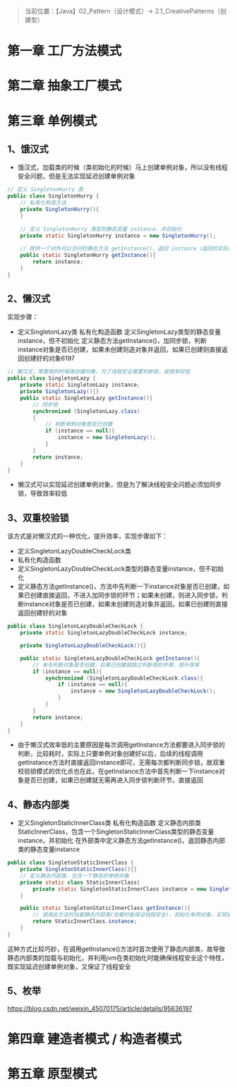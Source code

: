 > 当前位置：【Java】02_Pattern（设计模式）-> 2.1_CreativePatterns（创建型）

# 第一章 工厂方法模式

# 第二章 抽象工厂模式

# 第三章 单例模式

## 1、饿汉式

- 饿汉式，加载类的时候（类初始化的时候）马上创建单例对象，所以没有线程安全问题，但是无法实现延迟创建单例对象

```java
// 定义 SingletonHurry 类
public class SingletonHurry {
    // 私有化构造方法
    private SingletonHurry(){  
    }
    
    // 定义 SingletonHurry 类型的静态变量 instance，并初始化
    private static SingletonHurry instance = new SingletonHurry();
    
    // 提供一个对外可以访问的静态方法 getInstance()，返回 instance（返回的实际是被 static 修饰的内存中唯一存在的 instance 静态变量）
    public static SingletonHurry getInstance(){
        return instance;
    }
}
```



## 2、懒汉式

实现步骤：

- 定义SingletonLazy类
  私有化构造函数
  定义SingletonLazy类型的静态变量instance，但不初始化
  定义静态方法getInstance()，加同步锁，判断instance对象是否已创建，如果未创建则造对象并返回，如果已创建则直接返回创建好的对象6197

```java
// 懒汉式，等要用的时候再创建对象，为了线程安全需要判断锁，故效率较低
public class SingletonLazy {
    private static SingletonLazy instance;
    private SingletonLazy(){}
    public static SingletonLazy getInstance(){
        // 同步锁
        synchronized (SingletonLazy.class)
        {
            // 判断单例对象是否已创建
            if (instance == null){
                instance = new SingletonLazy();
            }
        }
        return instance;
    }
}
```

- 懒汉式可以实现延迟创建单例对象，但是为了解决线程安全问题必须加同步锁，导致效率较低



## 3、双重校验锁

该方式是对懒汉式的一种优化，提升效率，实现步骤如下：

- 定义SingletonLazyDoubleCheckLock类
- 私有化构造函数
- 定义SingletonLazyDoubleCheckLock类型的静态变量instance，但不初始化
- 定义静态方法getInstance()，方法中先判断一下instance对象是否已创建，如果已创建直接返回，不进入加同步锁的环节；如果未创建，则进入同步锁，判断instance对象是否已创建，如果未创建则造对象并返回，如果已创建则直接返回创建好的对象

```java
public class SingletonLazyDoubleCheckLock {
    private static SingletonLazyDoubleCheckLock instance;

    private SingletonLazyDoubleCheckLock(){}

    public static SingletonLazyDoubleCheckLock getInstance(){
        // 来先判断对象是否创建，如果已创建就跳过判断锁的步骤，提升效率
        if (instance == null){
            synchronized (SingletonLazyDoubleCheckLock.class){
                if (instance == null){
                    instance = new SingletonLazyDoubleCheckLock();
                }
            }
        }
        return instance;
    }
}
```

- 由于懒汉式效率低的主要原因是每次调用getInstance方法都要进入同步锁的判断，比较耗时，实际上只要单例对象创建好以后，后续的线程调用getInstance方法时直接返回instance即可，无需每次都判断同步锁，故双重校验锁模式的优化点也在此，在getInstance方法中首先判断一下instance对象是否已创建，如果已创建就无需再进入同步锁判断环节，直接返回



## 4、静态内部类

- 定义SingletonStaticInnerClass类
  私有化构造函数
  定义静态内部类StaticInnerClass，包含一个SingletonStaticInnerClass类型的静态变量instance，并初始化
  在外部类中定义静态方法getInstance()，返回静态内部类的静态变量instance

```java
public class SingletonStaticInnerClass {
    private SingletonStaticInnerClass(){}
    // 定义静态内部类，包含一个静态的单例对象
    private static class StaticInnerClass{
        private static SingletonStaticInnerClass instance = new SingletonStaticInnerClass();
    }

    public static SingletonStaticInnerClass getInstance(){
        // 调用此方法时加载静态内部类(加载时能保证线程安全)，初始化单例对象，实现延迟加载
        return StaticInnerClass.instance;
    }
}
```

这种方式比较巧妙，在调用getInstance()方法时首次使用了静态内部类，故导致静态内部类的加载与初始化，并利用jvm在类初始化时能确保线程安全这个特性，既实现延迟创建单例对象，又保证了线程安全





## 5、枚举

https://blog.csdn.net/weixin_45070175/article/details/95636197





# 第四章 建造者模式 / 构造者模式

# 第五章 原型模式